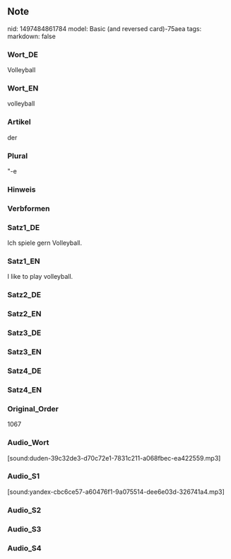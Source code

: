 ## Note
nid: 1497484861784
model: Basic (and reversed card)-75aea
tags: 
markdown: false

### Wort_DE
Volleyball

### Wort_EN
volleyball

### Artikel
der

### Plural
"-e

### Hinweis


### Verbformen


### Satz1_DE
Ich spiele gern Volleyball.

### Satz1_EN
I like to play volleyball.

### Satz2_DE


### Satz2_EN


### Satz3_DE


### Satz3_EN


### Satz4_DE


### Satz4_EN


### Original_Order
1067

### Audio_Wort
[sound:duden-39c32de3-d70c72e1-7831c211-a068fbec-ea422559.mp3]

### Audio_S1
[sound:yandex-cbc6ce57-a60476f1-9a075514-dee6e03d-326741a4.mp3]

### Audio_S2


### Audio_S3


### Audio_S4

